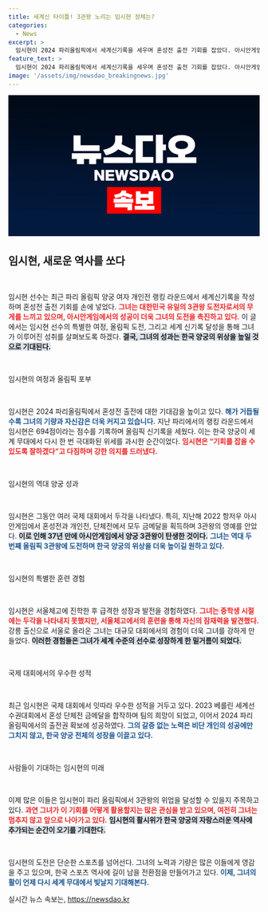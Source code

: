 ```yaml
---
title: 세계신 타이틀! 3관왕 노리는 임시현 정체는?
categories:
  - News
excerpt: >
  임시현이 2024 파리올림픽에서 세계신기록을 세우며 혼성전 출전 기회를 잡았다. 아시안게임 3관왕에 이어 올림픽에서도 3관왕 가능성을 열어 놓으며, 한국 양궁의 새로운 신궁으로 특별한 이목을 집중시키고 있다!
feature_text: >
  임시현이 2024 파리올림픽에서 세계신기록을 세우며 혼성전 출전 기회를 잡았다. 아시안게임 3관왕에 이어 올림픽에서도 3관왕 가능성을 열어 놓으며, 한국 양궁의 새로운 신궁으로 특별한 이목을 집중시키고 있다!
image: '/assets/img/newsdao_breakingnews.jpg'
---
```


<p><img src="/assets/img/newsdao_breakingnews.jpg" alt="flaretime 속보" /></p>

<h2 data-ke-size="size26">임시현, 새로운 역사를 쏘다</h2>

<p data-ke-size="size16">&nbsp;</p>

<p>임시현 선수는 최근 파리 올림픽 양궁 여자 개인전 랭킹 라운드에서 세계신기록을 작성하며 혼성전 출전 기회를 손에 넣었다. <b><span style="color: #ee2323;">그녀는 대한민국 유일의 3관왕 도전자로서의 무게를 느끼고 있으며, 아시안게임에서의 성공이 더욱 그녀의 도전을 촉진하고 있다.</span></b> 이 글에서는 임시현 선수의 특별한 여정, 올림픽 도전, 그리고 세계 신기록 달성을 통해 그녀가 이루어진 성취를 살펴보도록 하겠다. <b><span style="background-color: #21538527;">결국, 그녀의 성과는 한국 양궁의 위상을 높일 것으로 기대된다.</span></b></p>

<p data-ke-size="size16">&nbsp;</p>

<p>임시현의 여정과 올림픽 포부</p>

<p data-ke-size="size16">&nbsp;</p>

<p>임시현은 2024 파리올림픽에서 혼성전 출전에 대한 기대감을 높이고 있다. <b><span style="color: #1a5490;">해가 거듭될수록 그녀의 기량과 자신감은 더욱 커지고 있습니다.</span></b> 지난 파리에서의 랭킹 라운드에서 임시현은 694점이라는 점수를 기록하며 올림픽 신기록을 세웠다. 이는 한국 양궁이 세계 무대에서 다시 한 번 극대화된 위세를 과시한 순간이었다. <b><span style="color: #ee2323;">임시현은 “기회를 잡을 수 있도록 잘하겠다”고 다짐하며 강한 의지를 드러냈다.</span></b></p>

<p data-ke-size="size16">&nbsp;</p>

<p>임시현의 역대 양궁 성과</p>

<p data-ke-size="size16">&nbsp;</p>

<p>임시현은 그동안 여러 국제 대회에서 두각을 나타냈다. 특히, 지난해 2022 항저우 아시안게임에서 혼성전과 개인전, 단체전에서 모두 금메달을 획득하며 3관왕의 영예를 안았다. <b><span style="background-color: #21538527;">이로 인해 37년 만에 아시안게임에서 양궁 3관왕이 탄생한 것이다.</span></b> <b><span style="color: #1a5490;">그녀는 역대 두 번째 올림픽 3관왕에 도전하며 한국 양궁의 위상을 더욱 높이길 원하고 있다.</span></b></p>

<p data-ke-size="size16">&nbsp;</p>

<p>임시현의 특별한 훈련 경험</p>

<p data-ke-size="size16">&nbsp;</p>

<p>임시현은 서울체고에 진학한 후 급격한 성장과 발전을 경험하였다. <b><span style="color: #ee2323;">그녀는 중학생 시절에는 두각을 나타내지 못했지만, 서울체고에서의 훈련을 통해 자신의 잠재력을 발견했다.</span></b> 강릉 출신으로 서울로 올라온 그녀는 대규모 대회에서의 경험이 더욱 그녀를 강하게 만들었다. <b><span style="background-color: #21538527;">이러한 경험들은 그녀가 세계 수준의 선수로 성장하게 한 밑거름이 되었다.</span></b></p>

<p data-ke-size="size16">&nbsp;</p>

<p>국제 대회에서의 우수한 성적</p>

<p data-ke-size="size16">&nbsp;</p>

<p>최근 임시현은 국제 대회에서 잇따라 우수한 성적을 거두고 있다. 2023 베를린 세계선수권대회에서 혼성 단체전 금메달을 합작하며 팀의 희망이 되었고, 이어서 2024 파리 올림픽에서의 출전권 확보에 성공하였다. <b><span style="color: #1a5490;">그의 갈증 없는 노력은 비단 개인의 성공에만 그치지 않고, 한국 양궁 전체의 성장을 이끌고 있다.</span></b> </p>

<p data-ke-size="size16">&nbsp;</p>

<p>사람들이 기대하는 임시현의 미래</p>

<p data-ke-size="size16">&nbsp;</p>

<p>이제 많은 이들은 임시현이 파리 올림픽에서 3관왕의 위업을 달성할 수 있을지 주목하고 있다. <b><span style="color: #ee2323;">과연 그녀가 이 기회를 어떻게 활용할지는 많은 관심을 받고 있으며, 여전히 그녀는 멈추지 않고 앞으로 나아가고 있다.</span></b> <b><span style="background-color: #21538527;">임시현의 활시위가 한국 양궁의 자랑스러운 역사에 추가되는 순간이 오기를 기대한다.</span></b></p>

<p data-ke-size="size16">&nbsp;</p>

<p>임시현의 도전은 단순한 스포츠를 넘어선다. 그녀의 노력과 기량은 많은 이들에게 영감을 주고 있으며, 한국 스포츠 역사에 길이 남을 전환점을 만들어가고 있다. <b><span style="color: #1a5490;">이제, 그녀의 활이 언제 다시 세계 무대에서 빛날지 기대해본다.</span></b></p>
실시간 뉴스 속보는, <a href="https://newsdao.kr" rel="dofollow">https://newsdao.kr</a>


